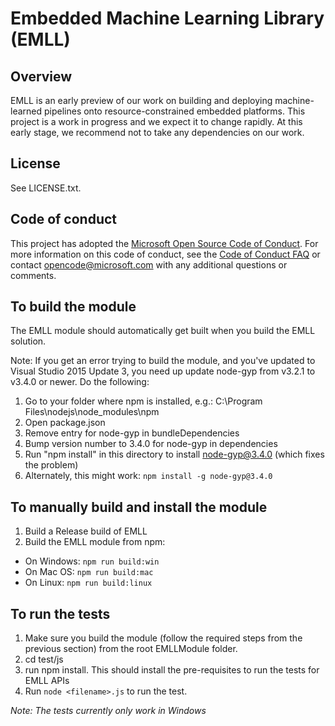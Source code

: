 # Embedded Machine Learning Library (EMLL)

## Overview

EMLL is an early preview of our work on building and deploying machine-learned pipelines onto resource-constrained embedded platforms. 
This project is a work in progress and we expect it to change rapidly. At this early stage, we recommend not to take any dependencies on our work.    

## License

See LICENSE.txt.

## Code of conduct

This project has adopted the [Microsoft Open Source Code of Conduct](https://opensource.microsoft.com/codeofconduct/). For more information on this code of conduct, see the [Code of Conduct FAQ](https://opensource.microsoft.com/codeofconduct/faq/) or contact [opencode@microsoft.com](mailto:opencode@microsoft.com) with any additional questions or comments.

To build the module
-------------------

The EMLL module should automatically get built when you build the EMLL solution.

Note: If you get an error trying to build the module, and you've updated to Visual Studio 2015 Update 3, you need up update node-gyp from v3.2.1 to v3.4.0 or newer. Do the following:

1.	Go to your folder where npm is installed, e.g.: C:\Program Files\nodejs\node_modules\npm
2.	Open package.json
3.	Remove entry for node-gyp in bundleDependencies
4.	Bump version number to 3.4.0 for node-gyp in dependencies
5.	Run "npm install" in this directory to install node-gyp@3.4.0 (which fixes the problem)
6.  Alternately, this might work: `npm install -g node-gyp@3.4.0`

To manually build and install the module
----------------------------------------

1. Build a Release build of EMLL
2. Build the EMLL module from npm:
  * On Windows: `npm run build:win`
  * On Mac OS: `npm run build:mac`
  * On Linux: `npm run build:linux`

To run the tests
----------------

1. Make sure you build the module (follow the required steps from the previous section) from the root EMLLModule folder.
2. cd test/js
3. run npm install. This should install the pre-requisites to run the tests for EMLL APIs
4. Run `node <filename>.js` to run the test.

_Note: The tests currently only work in Windows_
